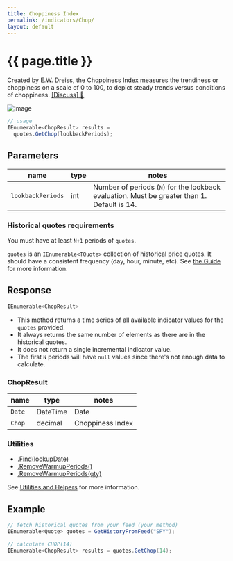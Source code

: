 ```yaml
---
title: Choppiness Index
permalink: /indicators/Chop/
layout: default
---
```


# {{ page.title }}

Created by E.W. Dreiss, the Choppiness Index measures the trendiness or choppiness on a scale of 0 to 100, to depict steady trends versus conditions of choppiness.  [[Discuss] :speech_balloon:]({{site.github.repository_url}}/discussions/357 "Community discussion about this indicator")

![image]({{site.baseurl}}/assets/charts/Chop.png)

```csharp
// usage
IEnumerable<ChopResult> results =
  quotes.GetChop(lookbackPeriods);  
```

## Parameters

| name | type | notes
| -- |-- |--
| `lookbackPeriods` | int | Number of periods (`N`) for the lookback evaluation.  Must be greater than 1.  Default is 14.

### Historical quotes requirements

You must have at least `N+1` periods of `quotes`.

`quotes` is an `IEnumerable<TQuote>` collection of historical price quotes.  It should have a consistent frequency (day, hour, minute, etc).  See [the Guide]({{site.baseurl}}/guide/#historical-quotes) for more information.

## Response

```csharp
IEnumerable<ChopResult>
```

- This method returns a time series of all available indicator values for the `quotes` provided.
- It always returns the same number of elements as there are in the historical quotes.
- It does not return a single incremental indicator value.
- The first `N` periods will have `null` values since there's not enough data to calculate.

### ChopResult

| name | type | notes
| -- |-- |--
| `Date` | DateTime | Date
| `Chop` | decimal | Choppiness Index

### Utilities

- [.Find(lookupDate)]({{site.baseurl}}/utilities#find-indicator-result-by-date)
- [.RemoveWarmupPeriods()]({{site.baseurl}}/utilities#remove-warmup-periods)
- [.RemoveWarmupPeriods(qty)]({{site.baseurl}}/utilities#remove-warmup-periods)

See [Utilities and Helpers]({{site.baseurl}}/utilities#utilities-for-indicator-results) for more information.

## Example

```csharp
// fetch historical quotes from your feed (your method)
IEnumerable<Quote> quotes = GetHistoryFromFeed("SPY");

// calculate CHOP(14)
IEnumerable<ChopResult> results = quotes.GetChop(14);
```
